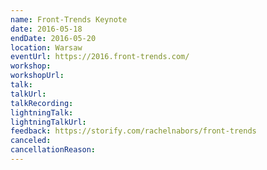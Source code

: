 ```yaml
---
name: Front-Trends Keynote
date: 2016-05-18
endDate: 2016-05-20
location: Warsaw
eventUrl: https://2016.front-trends.com/
workshop:
workshopUrl:
talk:
talkUrl:
talkRecording:
lightningTalk:
lightningTalkUrl:
feedback: https://storify.com/rachelnabors/front-trends
canceled:
cancellationReason:
---
```

